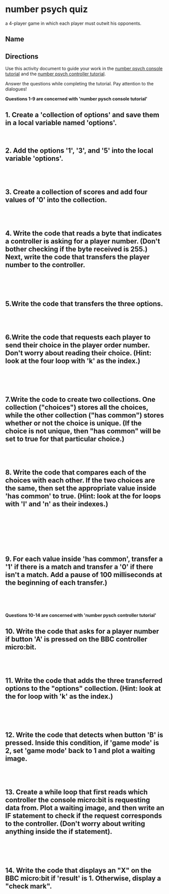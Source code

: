 # number psych quiz

a 4-player game in which each player must outwit his opponents.

## Name

## Directions

Use this activity document to guide your work in the [number psych console tutorial](/lessons/number-psych-console/tutorial) and the [number psych controller tutorial](/lessons/number-psych-controller/tutorial).

Answer the questions while completing the tutorial. Pay attention to the dialogues!

**Questions 1-9 are concerned with 'number pysch console tutorial'**

## 1. Create a 'collection of options' and save them in a local variable named 'options'.

<br/>

## 2. Add the options '1', '3', and '5' into the local variable 'options'.

<br/>

<br/>

## 3. Create a collection of scores and add four values of '0' into the collection.  

<br />

<br/>

## 4. Write the code that reads a byte that indicates a controller is asking for a player number. (Don't bother checking if the byte received is 255.) Next, write the code that transfers the player number to the controller. 

<br />

<br/>

<br/>

## 5.Write the code that transfers the three options.

<br />

<br/>

## 6.Write the code that requests each player to send their choice in the player order number. Don't worry about reading their choice. (Hint: look at the four loop with 'k' as the index.)

<br />

<br/>

<br/>

## 7.Write the code to create two collections. One collection ("choices") stores all the choices, while the other collection ("has common") stores whether or not the choice is unique. (If the choice is not unique, then "has common" will be set to true for that particular choice.)

<br />

<br/>

## 8. Write the code that compares each of the choices with each other. If the two choices are the same, then set the appropriate value inside 'has common' to true. (Hint: look at the for loops with 'l' and 'n' as their indexes.)

<br />

<br/>

<br/>

<br/>

<br/>

<br/>

## 9. For each value inside 'has common', transfer a '1' if there is a match and transfer a '0' if there isn't a match. Add a pause of 100 milliseconds at the beginning of each transfer.)

<br />

<br/>

<br/>

**Questions 10-14 are concerned with 'number pysch controller tutorial'**

## 10. Write the code that asks for a player number if button 'A' is pressed on the BBC controller micro:bit.

<br />

<br/>

## 11. Write the code that adds the three transferred options to the "options" collection. (Hint: look at the for loop with 'k' as the index.)

<br />

<br/>

<br/>

## 12. Write the code that detects when button 'B' is pressed. Inside this condition, if 'game mode' is 2, set 'game mode' back to 1 and plot a waiting image.

<br />

<br/>

## 13. Create a while loop that first reads which controller the console micro:bit is requesting data from. Plot a waiting image, and then write an IF statement to check if the request corresponds to the controller. (Don't worry about writing anything inside the if statement).

<br />

<br/>

<br/>

## 14. Write the code that displays an "X" on the BBC micro:bit if 'result' is 1. Otherwise, display a "check mark".

<br />

<br/>

